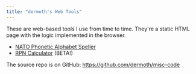 ```yaml
---
title: "dermoth's Web Tools"
---
```


These are web-based tools I use from time to time. They're a static HTML page
with the logic implemented in the browser.

- [NATO Phonetic Alphabet Speller](https://dermoth.github.io/misc-code/webtools/nato.html)
- [RPN Calculator](https://dermoth.github.io/misc-code/webtools/rpn.html) (BETA!)

The source repo is on GitHub: <https://github.com/dermoth/misc-code>

